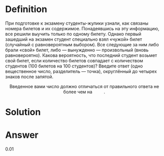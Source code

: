 # Definition

При подготовке к экзамену студенты-жулики узнали, как связаны номера билетов и их содержимое. Понадеявшись на эту информацию, все решили выучить только по одному билету.
Однако первый зашедший на экзамен студент специально взял «чужой» билет (случайный с равновероятным выбором). Все следующие за ним либо брали «свой» билет, либо — вынужденно — произвольный (вновь равновероятно).
Какова вероятность, что последний студент возьмет свой билет, если количество билетов совпадает с количеством студентов (100 билетов на 100 студентов)?
Введите ответ (одно вещественное число, разделитель — точка), округлённый до четырех знаков после запятой.

<p align="center">Введенное вами число должно отличаться от правильного ответа не более чем на <img src="./svgs/23a265e3aeb05266939bff147e6cb01c.svg?invert_in_darkmode" align=top width=33.26499pt height=14.202787499999998pt/>.</p>

# Solution

# Answer

0.01